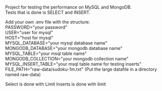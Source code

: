 Project for testing the performance on MySQL and MongoDB. <br>
Tests that is done is SELECT and INSERT. <br>


Add your own .env file with the structure: <br>
PASSWORD="your password" <br>
USER="user for mysql" <br>
HOST="host for mysql" <br>
MYSQL_DATABASE="your mysql database name" <br>
MONGODB_DATABASE="your mongodb database name" <br>
MYSQL_TABLE="your msql table name" <br>
MONGODB_COLLECTION="your mongodb collection name" <br>
MYSQL_INSERT_TABLE="your msql table name for testing inserts" <br>
FILE_PATH="raw-data/sudoku-1m.txt" (Put the large datafile in a directory named raw-data) <br>

Select is done with Limit 
Inserts is done with limit
